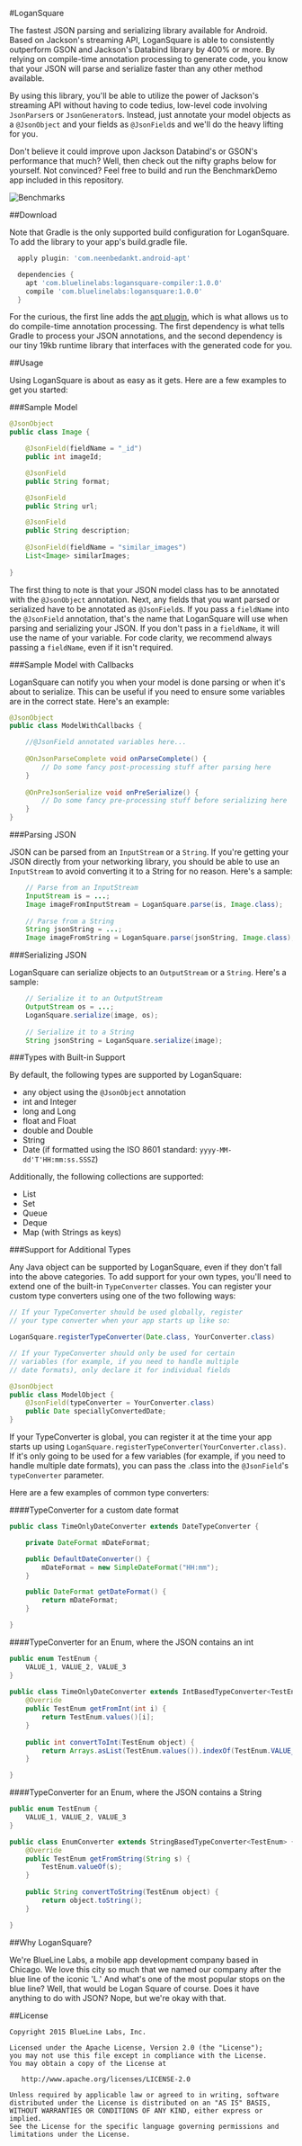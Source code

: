 #LoganSquare

The fastest JSON parsing and serializing library available for Android. Based on Jackson's streaming API, LoganSquare is able to consistently outperform GSON and Jackson's Databind library by 400% or more. By relying on compile-time annotation processing to generate code, you know that your JSON will parse and serialize faster than any other method available.

By using this library, you'll be able to utilize the power of Jackson's streaming API without having to code tedius, low-level code involving `JsonParser`s or `JsonGenerator`s. Instead, just annotate your model objects as a `@JsonObject` and your fields as `@JsonField`s and we'll do the heavy lifting for you.

Don't believe it could improve upon Jackson Databind's or GSON's performance that much? Well, then check out the nifty graphs below for yourself. Not convinced? Feel free to build and run the BenchmarkDemo app included in this repository.

![Benchmarks](images/benchmarks.jpg)

##Download

Note that Gradle is the only supported build configuration for LoganSquare. To add the library to your app's build.gradle file.

```groovy
  apply plugin: 'com.neenbedankt.android-apt'

  dependencies {
    apt 'com.bluelinelabs:logansquare-compiler:1.0.0'
    compile 'com.bluelinelabs:logansquare:1.0.0'
  }

```
For the curious, the first line adds the [apt plugin](https://bitbucket.org/hvisser/android-apt), which is what allows us to do compile-time annotation processing. The first dependency is what tells Gradle to process your JSON annotations, and the second dependency is our tiny 19kb runtime library that interfaces with the generated code for you.

##Usage

Using LoganSquare is about as easy as it gets. Here are a few examples to get you started:

###Sample Model

```java
@JsonObject
public class Image {

    @JsonField(fieldName = "_id")
    public int imageId;

    @JsonField
    public String format;

    @JsonField
    public String url;

    @JsonField
    public String description;
    
    @JsonField(fieldName = "similar_images")
    List<Image> similarImages;
    
}

```
The first thing to note is that your JSON model class has to be annotated with the `@JsonObject` annotation. Next, any fields that you want parsed or serialized have to be annotated as `@JsonField`s. If you pass a `fieldName` into the `@JsonField` annotation, that's the name that LoganSquare will use when parsing and serializing your JSON. If you don't pass in a `fieldName`, it will use the name of your variable. For code clarity, we recommend always passing a `fieldName`, even if it isn't required.

###Sample Model with Callbacks

LoganSquare can notify you when your model is done parsing or when it's about to serialize. This can be useful if you need to ensure some variables are in the correct state. Here's an example:

```java
@JsonObject
public class ModelWithCallbacks {

    //@JsonField annotated variables here...
    
    @OnJsonParseComplete void onParseComplete() {
        // Do some fancy post-processing stuff after parsing here
    }
    
    @OnPreJsonSerialize void onPreSerialize() {
        // Do some fancy pre-processing stuff before serializing here
    }
}
```

###Parsing JSON

JSON can be parsed from an `InputStream` or a `String`. If you're getting your JSON directly from your networking library, you should be able to use an `InputStream` to avoid converting it to a String for no reason. Here's a sample:

```java
    // Parse from an InputStream
    InputStream is = ...;
    Image imageFromInputStream = LoganSquare.parse(is, Image.class);
    
    // Parse from a String
    String jsonString = ...;
    Image imageFromString = LoganSquare.parse(jsonString, Image.class); 
```

###Serializing JSON

LoganSquare can serialize objects to an `OutputStream` or a `String`. Here's a sample:

```java
    // Serialize it to an OutputStream
    OutputStream os = ...;
    LoganSquare.serialize(image, os);
    
    // Serialize it to a String
    String jsonString = LoganSquare.serialize(image);
```

###Types with Built-in Support

By default, the following types are supported by LoganSquare:

* any object using the `@JsonObject` annotation
* int and Integer
* long and Long
* float and Float
* double and Double
* String
* Date (if formatted using the ISO 8601 standard: `yyyy-MM-dd'T'HH:mm:ss.SSSZ`)

Additionally, the following collections are supported:

* List
* Set
* Queue
* Deque
* Map (with Strings as keys)

###Support for Additional Types

Any Java object can be supported by LoganSquare, even if they don't fall into the above categories. To add support for your own types, you'll need to extend one of the built-in `TypeConverter` classes. You can register your custom type converters using one of the two following ways:

```java
// If your TypeConverter should be used globally, register 
// your type converter when your app starts up like so:

LoganSquare.registerTypeConverter(Date.class, YourConverter.class)
```

```java
// If your TypeConverter should only be used for certain 
// variables (for example, if you need to handle multiple 
// date formats), only declare it for individual fields

@JsonObject
public class ModelObject {
    @JsonField(typeConverter = YourConverter.class)
    public Date speciallyConvertedDate;
}
```

If your TypeConverter is global, you can register it at the time your app starts up using `LoganSquare.registerTypeConverter(YourConverter.class)`. If it's only going to be used for a few variables (for example, if you need to handle multiple date formats), you can pass the .class into the `@JsonField`'s `typeConverter` parameter. 

Here are a few examples of common type converters:

####TypeConverter for a custom date format

```java
public class TimeOnlyDateConverter extends DateTypeConverter {

    private DateFormat mDateFormat;

    public DefaultDateConverter() {
        mDateFormat = new SimpleDateFormat("HH:mm");
    }

    public DateFormat getDateFormat() {
        return mDateFormat;
    }

}
```

####TypeConverter for an Enum, where the JSON contains an int

```java
public enum TestEnum {
    VALUE_1, VALUE_2, VALUE_3
}
    
public class TimeOnlyDateConverter extends IntBasedTypeConverter<TestEnum> {
    @Override
    public TestEnum getFromInt(int i) {
        return TestEnum.values()[i];
    }
    
    public int convertToInt(TestEnum object) {
        return Arrays.asList(TestEnum.values()).indexOf(TestEnum.VALUE_1);
    }

}
```

####TypeConverter for an Enum, where the JSON contains a String

```java
public enum TestEnum {
    VALUE_1, VALUE_2, VALUE_3
}

public class EnumConverter extends StringBasedTypeConverter<TestEnum> {
    @Override
    public TestEnum getFromString(String s) {
        TestEnum.valueOf(s);
    }
    
    public String convertToString(TestEnum object) {
        return object.toString();
    }

}
```

##Why LoganSquare?

We're BlueLine Labs, a mobile app development company based in Chicago. We love this city so much that we named our company after the blue line of the iconic 'L.' And what's one of the most popular stops on the blue line? Well, that would be Logan Square of course. Does it have anything to do with JSON? Nope, but we're okay with that.

##License

    Copyright 2015 BlueLine Labs, Inc.

    Licensed under the Apache License, Version 2.0 (the "License");
    you may not use this file except in compliance with the License.
    You may obtain a copy of the License at

       http://www.apache.org/licenses/LICENSE-2.0

    Unless required by applicable law or agreed to in writing, software
    distributed under the License is distributed on an "AS IS" BASIS,
    WITHOUT WARRANTIES OR CONDITIONS OF ANY KIND, either express or implied.
    See the License for the specific language governing permissions and
    limitations under the License.


